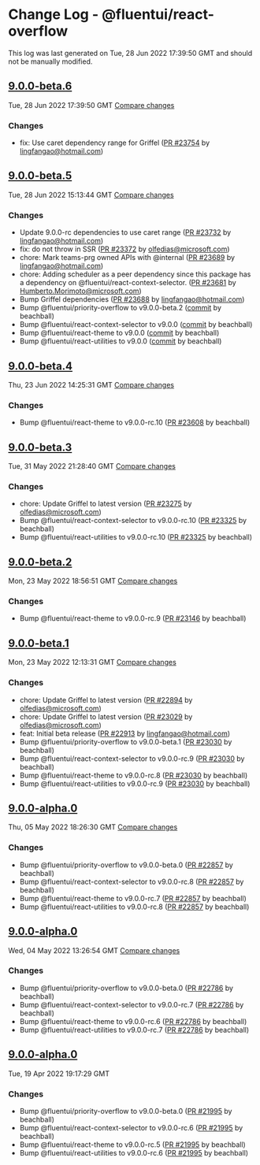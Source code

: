 # Change Log - @fluentui/react-overflow

This log was last generated on Tue, 28 Jun 2022 17:39:50 GMT and should not be manually modified.

<!-- Start content -->

## [9.0.0-beta.6](https://github.com/microsoft/fluentui/tree/@fluentui/react-overflow_v9.0.0-beta.6)

Tue, 28 Jun 2022 17:39:50 GMT 
[Compare changes](https://github.com/microsoft/fluentui/compare/@fluentui/react-overflow_v9.0.0-beta.5..@fluentui/react-overflow_v9.0.0-beta.6)

### Changes

- fix: Use caret dependency range for Griffel ([PR #23754](https://github.com/microsoft/fluentui/pull/23754) by lingfangao@hotmail.com)

## [9.0.0-beta.5](https://github.com/microsoft/fluentui/tree/@fluentui/react-overflow_v9.0.0-beta.5)

Tue, 28 Jun 2022 15:13:44 GMT 
[Compare changes](https://github.com/microsoft/fluentui/compare/@fluentui/react-overflow_v9.0.0-beta.4..@fluentui/react-overflow_v9.0.0-beta.5)

### Changes

- Update 9.0.0-rc dependencies to use caret range ([PR #23732](https://github.com/microsoft/fluentui/pull/23732) by lingfangao@hotmail.com)
- fix: do not throw in SSR ([PR #23372](https://github.com/microsoft/fluentui/pull/23372) by olfedias@microsoft.com)
- chore: Mark teams-prg owned APIs with @internal ([PR #23689](https://github.com/microsoft/fluentui/pull/23689) by lingfangao@hotmail.com)
- chore: Adding scheduler as a peer dependency since this package has a dependency on @fluentui/react-context-selector. ([PR #23681](https://github.com/microsoft/fluentui/pull/23681) by Humberto.Morimoto@microsoft.com)
- Bump Griffel dependencies ([PR #23688](https://github.com/microsoft/fluentui/pull/23688) by lingfangao@hotmail.com)
- Bump @fluentui/priority-overflow to v9.0.0-beta.2 ([commit](https://github.com/microsoft/fluentui/commit/ba6c5d651559b91c815429c9a9357c4d5a390f3e) by beachball)
- Bump @fluentui/react-context-selector to v9.0.0 ([commit](https://github.com/microsoft/fluentui/commit/ba6c5d651559b91c815429c9a9357c4d5a390f3e) by beachball)
- Bump @fluentui/react-theme to v9.0.0 ([commit](https://github.com/microsoft/fluentui/commit/ba6c5d651559b91c815429c9a9357c4d5a390f3e) by beachball)
- Bump @fluentui/react-utilities to v9.0.0 ([commit](https://github.com/microsoft/fluentui/commit/ba6c5d651559b91c815429c9a9357c4d5a390f3e) by beachball)

## [9.0.0-beta.4](https://github.com/microsoft/fluentui/tree/@fluentui/react-overflow_v9.0.0-beta.4)

Thu, 23 Jun 2022 14:25:31 GMT 
[Compare changes](https://github.com/microsoft/fluentui/compare/@fluentui/react-overflow_v9.0.0-beta.3..@fluentui/react-overflow_v9.0.0-beta.4)

### Changes

- Bump @fluentui/react-theme to v9.0.0-rc.10 ([PR #23608](https://github.com/microsoft/fluentui/pull/23608) by beachball)

## [9.0.0-beta.3](https://github.com/microsoft/fluentui/tree/@fluentui/react-overflow_v9.0.0-beta.3)

Tue, 31 May 2022 21:28:40 GMT 
[Compare changes](https://github.com/microsoft/fluentui/compare/@fluentui/react-overflow_v9.0.0-beta.2..@fluentui/react-overflow_v9.0.0-beta.3)

### Changes

- chore: Update Griffel to latest version ([PR #23275](https://github.com/microsoft/fluentui/pull/23275) by olfedias@microsoft.com)
- Bump @fluentui/react-context-selector to v9.0.0-rc.10 ([PR #23325](https://github.com/microsoft/fluentui/pull/23325) by beachball)
- Bump @fluentui/react-utilities to v9.0.0-rc.10 ([PR #23325](https://github.com/microsoft/fluentui/pull/23325) by beachball)

## [9.0.0-beta.2](https://github.com/microsoft/fluentui/tree/@fluentui/react-overflow_v9.0.0-beta.2)

Mon, 23 May 2022 18:56:51 GMT 
[Compare changes](https://github.com/microsoft/fluentui/compare/@fluentui/react-overflow_v9.0.0-beta.1..@fluentui/react-overflow_v9.0.0-beta.2)

### Changes

- Bump @fluentui/react-theme to v9.0.0-rc.9 ([PR #23146](https://github.com/microsoft/fluentui/pull/23146) by beachball)

## [9.0.0-beta.1](https://github.com/microsoft/fluentui/tree/@fluentui/react-overflow_v9.0.0-beta.1)

Mon, 23 May 2022 12:13:31 GMT 
[Compare changes](https://github.com/microsoft/fluentui/compare/@fluentui/react-overflow_v9.0.0-alpha.0..@fluentui/react-overflow_v9.0.0-beta.1)

### Changes

- chore: Update Griffel to latest version ([PR #22894](https://github.com/microsoft/fluentui/pull/22894) by olfedias@microsoft.com)
- chore: Update Griffel to latest version ([PR #23029](https://github.com/microsoft/fluentui/pull/23029) by olfedias@microsoft.com)
- feat: Initial beta release ([PR #22913](https://github.com/microsoft/fluentui/pull/22913) by lingfangao@hotmail.com)
- Bump @fluentui/priority-overflow to v9.0.0-beta.1 ([PR #23030](https://github.com/microsoft/fluentui/pull/23030) by beachball)
- Bump @fluentui/react-context-selector to v9.0.0-rc.9 ([PR #23030](https://github.com/microsoft/fluentui/pull/23030) by beachball)
- Bump @fluentui/react-theme to v9.0.0-rc.8 ([PR #23030](https://github.com/microsoft/fluentui/pull/23030) by beachball)
- Bump @fluentui/react-utilities to v9.0.0-rc.9 ([PR #23030](https://github.com/microsoft/fluentui/pull/23030) by beachball)

## [9.0.0-alpha.0](https://github.com/microsoft/fluentui/tree/@fluentui/react-overflow_v9.0.0-alpha.0)

Thu, 05 May 2022 18:26:30 GMT 
[Compare changes](https://github.com/microsoft/fluentui/compare/@fluentui/react-overflow_v9.0.0-alpha.0..@fluentui/react-overflow_v9.0.0-alpha.0)

### Changes

- Bump @fluentui/priority-overflow to v9.0.0-beta.0 ([PR #22857](https://github.com/microsoft/fluentui/pull/22857) by beachball)
- Bump @fluentui/react-context-selector to v9.0.0-rc.8 ([PR #22857](https://github.com/microsoft/fluentui/pull/22857) by beachball)
- Bump @fluentui/react-theme to v9.0.0-rc.7 ([PR #22857](https://github.com/microsoft/fluentui/pull/22857) by beachball)
- Bump @fluentui/react-utilities to v9.0.0-rc.8 ([PR #22857](https://github.com/microsoft/fluentui/pull/22857) by beachball)

## [9.0.0-alpha.0](https://github.com/microsoft/fluentui/tree/@fluentui/react-overflow_v9.0.0-alpha.0)

Wed, 04 May 2022 13:26:54 GMT 
[Compare changes](https://github.com/microsoft/fluentui/compare/@fluentui/react-priority-overflow_v9.0.0-alpha.0..@fluentui/react-overflow_v9.0.0-alpha.0)

### Changes

- Bump @fluentui/priority-overflow to v9.0.0-beta.0 ([PR #22786](https://github.com/microsoft/fluentui/pull/22786) by beachball)
- Bump @fluentui/react-context-selector to v9.0.0-rc.7 ([PR #22786](https://github.com/microsoft/fluentui/pull/22786) by beachball)
- Bump @fluentui/react-theme to v9.0.0-rc.6 ([PR #22786](https://github.com/microsoft/fluentui/pull/22786) by beachball)
- Bump @fluentui/react-utilities to v9.0.0-rc.7 ([PR #22786](https://github.com/microsoft/fluentui/pull/22786) by beachball)

## [9.0.0-alpha.0](https://github.com/microsoft/fluentui/tree/@fluentui/react-overflow_v9.0.0-alpha.0)

Tue, 19 Apr 2022 19:17:29 GMT

### Changes

- Bump @fluentui/priority-overflow to v9.0.0-beta.0 ([PR #21995](https://github.com/microsoft/fluentui/pull/21995) by beachball)
- Bump @fluentui/react-context-selector to v9.0.0-rc.6 ([PR #21995](https://github.com/microsoft/fluentui/pull/21995) by beachball)
- Bump @fluentui/react-theme to v9.0.0-rc.5 ([PR #21995](https://github.com/microsoft/fluentui/pull/21995) by beachball)
- Bump @fluentui/react-utilities to v9.0.0-rc.6 ([PR #21995](https://github.com/microsoft/fluentui/pull/21995) by beachball)
